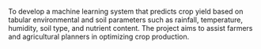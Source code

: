 To develop a machine learning system that predicts crop yield based on tabular environmental
and soil parameters such as rainfall, temperature, humidity, soil type, and nutrient content. The
project aims to assist farmers and agricultural planners in optimizing crop production.